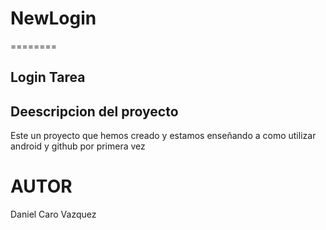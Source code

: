 # NewLogin
========


Login Tarea
-----------


Deescripcion del proyecto
------------------------



Este un proyecto que hemos creado y estamos enseñando a como utilizar android y github por primera vez


AUTOR
=====
Daniel Caro Vazquez
